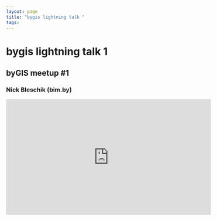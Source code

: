 ```yaml
---
layout: page
title: "bygis lightning talk "
tags:
---
```


# bygis lightning talk 1
## byGIS meetup #1
### Nick Bleschik (bim.by)

<iframe width="560" height="315" src="https://www.youtube.com/embed/b9w9polQtvM" frameborder="0" allow="accelerometer; autoplay; encrypted-media; gyroscope; picture-in-picture" allowfullscreen></iframe>
